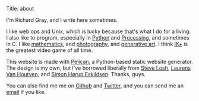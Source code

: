 Title: about

I'm Richard Gray, and I write here sometimes.

I like web ops and Unix, which is lucky because that's what I do for a living.
I also like to program, especially in [Python][1] and [Processing][2], and
sometimes in C.  I like [mathematics][3], and [photography][4], and [generative
art][5].  I think [IK+][6] is the greatest video game of all time.

This website is made with [Pelican][7], a Python-based static website generator.
The design is my own, but I've borrowed liberally from [Steve Losh][8], [Laurens
Van Houtven][9], and [Simon Hørup Eskildsen][10]. Thanks, guys.

You can also find me me on [Github][11] and [Twitter][12], and you can send me an
[email][13] if you like.

[1]: http://python.org "Python"
[2]: http://hello.processing.org "Hello Processing"
[3]: http://toxicdump.org/stuff/FourierToy.swf "Fourier Toy"
[4]: http://www.edwardburtynsky.com/ "Edward Burtynsky"
[5]: http://reas.com/ "Casey Reas"
[6]: https://en.wikipedia.org/wiki/International_Karate_%2B "IK+"
[7]: http://getpelican.com "Pelican"
[8]: http://stevelosh.com "Steve Losh"
[9]: http://blog.lvh.io "Laurens Van Houtven"
[10]: http://sirupsen.com/ "Simon Hørup Eskildsen"
[11]: https://github.com/vortura "Github"
[12]: https://twitter.com/crashnetnz "Twitter"
[13]: mailto:richard@crash.net.nz
